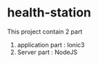 # health-station

This project contain 2 part 
  1. application part : Ionic3
  2. Server part : NodeJS
